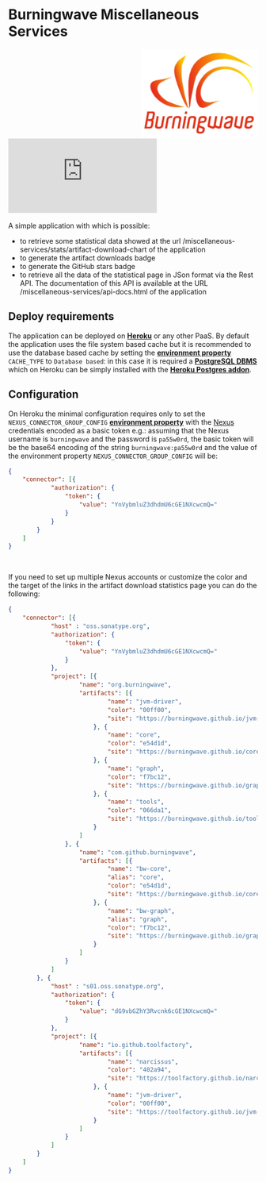 # Burningwave Miscellaneous Services
<a href="https://www.burningwave.org">
<img src="https://raw.githubusercontent.com/burningwave/burningwave.github.io/main/logo.png" alt="logo.png" height="180px" align="right"/>
</a>

[![HitCount](https://www.burningwave.org/generators/generate-visited-pages-badge.php)](https://www.burningwave.org#bw-counters)

A simple application with which is possible:
* to retrieve some statistical data showed at the url /miscellaneous-services/stats/artifact-download-chart of the application
* to generate the artifact downloads badge
* to generate the GitHub stars badge
* to retrieve all the data of the statistical page in JSon format via the Rest API. The documentation of this API is available at the URL /miscellaneous-services/api-docs.html of the application

## Deploy requirements

The application can be deployed on [**Heroku**](https://www.heroku.com) or any other PaaS.
By default the application uses the file system based cache but it is recommended to use the database based cache by setting the [**environment property**](https://devcenter.heroku.com/articles/config-vars) `CACHE_TYPE` to `Database based`: in this case it is required a [**PostgreSQL DBMS**](https://www.postgresql.org/) which on Heroku can be simply installed with the [**Heroku Postgres addon**](https://elements.heroku.com/addons/heroku-postgresql).

## Configuration

On Heroku the minimal configuration requires only to set the `NEXUS_CONNECTOR_GROUP_CONFIG` [**environment property**](https://devcenter.heroku.com/articles/config-vars) with the [Nexus](https://oss.sonatype.org/) credentials encoded as a basic token e.g.: assuming that the Nexus username is `burningwave` and the password is `pa55w0rd`, the basic token will be the base64 encoding of the string `burningwave:pa55w0rd` and the value of the environment property `NEXUS_CONNECTOR_GROUP_CONFIG` will be:

```json
{
    "connector": [{
            "authorization": {
                "token": {
                    "value": "YnVybmluZ3dhdmU6cGE1NXcwcmQ="
                }
            }
        }
    ]
}
```

<br>

If you need to set up multiple Nexus accounts or customize the color and the target of the links in the artifact download statistics page you can do the following:
```json
{
    "connector": [{
            "host" : "oss.sonatype.org",
            "authorization": {
                "token": {
                    "value": "YnVybmluZ3dhdmU6cGE1NXcwcmQ="
                }
            },
            "project": [{
                    "name": "org.burningwave",
                    "artifacts": [{
                            "name": "jvm-driver",
                            "color": "00ff00",
                            "site": "https://burningwave.github.io/jvm-driver/"
                        }, {
                            "name": "core",
                            "color": "e54d1d",
                            "site": "https://burningwave.github.io/core/"
                        }, {
                            "name": "graph",
                            "color": "f7bc12",
                            "site": "https://burningwave.github.io/graph/"
                        }, {
                            "name": "tools",
                            "color": "066da1",
                            "site": "https://burningwave.github.io/tools/"
                        }
                    ]
                }, {
                    "name": "com.github.burningwave",
                    "artifacts": [{
                            "name": "bw-core",
                            "alias": "core",
                            "color": "e54d1d",
                            "site": "https://burningwave.github.io/core/"
                        }, {
                            "name": "bw-graph",
                            "alias": "graph",
                            "color": "f7bc12",
                            "site": "https://burningwave.github.io/graph/"
                        }
                    ]
                }
            ]
        }, {
            "host" : "s01.oss.sonatype.org",
            "authorization": {
                "token": {
                    "value": "dG9vbGZhY3Rvcnk6cGE1NXcwcmQ="
                }
            },
            "project": [{
                    "name": "io.github.toolfactory",
                    "artifacts": [{
                            "name": "narcissus",
                            "color": "402a94",
                            "site": "https://toolfactory.github.io/narcissus/"
                        }, {
                            "name": "jvm-driver",
                            "color": "00ff00",
                            "site": "https://toolfactory.github.io/jvm-driver/"
                        }
                    ]
                }
            ]
        }
    ]
}
```